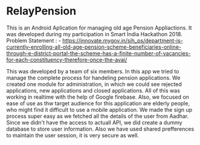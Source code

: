 # RelayPension

This is an Android Aplication for managing old age Pension Appliactions.
It was developed during my participation in Smart India Hackathon 2018.
Problem Statement : - https://innovate.mygov.in/sih_ps/department-is-currently-enrolling-all-old-age-pension-scheme-beneficiaries-online-through-e-district-portal-the-scheme-has-a-finite-number-of-vacancies-for-each-constituency-therefore-once-the-avai/

This was developed by a team of six members.
In this app we tried to manage the complete process for handeling pension applications.
We created one module for administration, in which we could see rejected applications, new applications and closed applications. 
All of this was working in realtime with the help of Google firebase.
Also, we focused on ease of use as thw target audience for this application are elderly people, who might find it difficult to use a mobile application.
We made the sign up process super easy as we fetched all the details of the user from Aadhar.
Since we didn't have the access to actuall API, we did create a dummy database to store user information.
Also we have used shared prefferences to maintain the user session, it is very secure as well.



